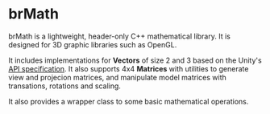 # brMath
brMath is a lightweight, header-only C++ mathematical library. It is designed for 3D graphic libraries such as OpenGL.

It includes implementations for **Vectors** of size 2 and 3 based on the Unity's [API specification]. It also supports 4x4 **Matrices** with utilities to generate view and projecion matrices, and manipulate model matrices with transations, rotations and scaling.

It also provides a wrapper class to some basic mathematical operations.

[API specification]: <https://docs.unity3d.com/ScriptReference/Vector3.html>
